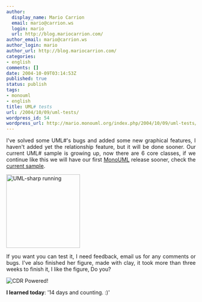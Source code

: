 ```yaml
---
author:
  display_name: Mario Carrion
  email: mario@carrion.ws
  login: mario
  url: http://blog.mariocarrion.com/
author_email: mario@carrion.ws
author_login: mario
author_url: http://blog.mariocarrion.com/
categories:
- english
comments: []
date: 2004-10-09T03:14:53Z
published: true
status: publish
tags:
- monouml
- english
title: UML# tests
url: /2004/10/09/uml-tests/
wordpress_id: 54
wordpress_url: http://mario.monouml.org/index.php/2004/10/09/uml-tests/
---
```


<div style="clear:both;"></div>
<p align="justify">I've solved some UML#'s bugs and added some new graphical features, I haven't added yet the relationship feature, but it will be done sooner. Our current UML# sample is growing up, now there are 6 core classes, if we continue like this we will have our first <a href="http://monouml.sourceforge.net">MonoUML</a> release sooner, check the <a href="http://www.geocities.com/k4rny/files/lala.tar.gz">current sample</a>.</p>
<p><a href="http://www.geocities.com/k4rny/imgs/uml_sharp_0_0_0_1.png"><img src="http://www.geocities.com/k4rny/imgs/uml_sharp_0_0_0_1.png" title="UML-sharp running" alt="UML-sharp running" weight="305" height="196" border="0"/></a></p>
<p align="justify">If you want you can test it, I need feedback, email us for any comments or bugs. I've also finished her figure, made with clay, it took more than three weeks to finish it, I like the figure, Do you?</p>
<p align="justify"><img src="http://www.geocities.com/k4rny/imgs/her_figure.png" title="CDR Powered!" alt="CDR Powered!"/></p>
<p><span style="font-weight:bold;">I learned today</span>: '14 days and counting. :)'
<div style="clear:both; padding-bottom: 0.25em;"></div>
